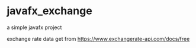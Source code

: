 # javafx_exchange

a simple javafx project

exchange rate data get from https://www.exchangerate-api.com/docs/free

